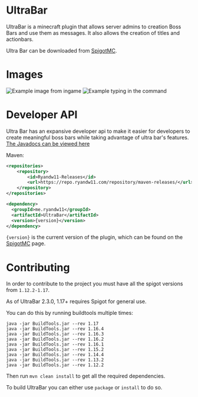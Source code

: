 # UltraBar
UltraBar is a minecraft plugin that allows server admins to creation Boss Bars and use them as messages. It also allows the creation of titles and actionbars.  
  
Ultra Bar can be downloaded from [SpigotMC](https://www.spigotmc.org/resources/ultra-bar.20113/).  

# Images
![Example image from ingame](http://i.imgur.com/0YhxrJu.gif)
![Example typing in the command](https://i.imgur.com/k4wgWra.gif)

# Developer API
Ultra Bar has an expansive developer api to make it easier for developers to create meaningful boss bars while taking advantage of ultra bar's features.  
[The Javadocs can be viewed here](https://ryandw11.github.io/UltraBar/)  
  
Maven:
```xml
<repositories>
    <repository>
        <id>Ryandw11-Releases</id>
        <url>https://repo.ryandw11.com/repository/maven-releases/</url>
    </repository>
</repositories>

<dependency>
  <groupId>me.ryandw11</groupId>
  <artifactId>UltraBar</artifactId>
  <version>{version}</version>
</dependency>
```
`{version}` is the current version of the plugin, which can be found on the [SpigotMC](https://www.spigotmc.org/resources/ultra-bar.20113/) page.

# Contributing
In order to contribute to the project you must have all the spigot versions from `1.12.2-1.17`. 

As of UltraBar 2.3.0, 1.17+ requires Spigot for general use.  

You can do this by running buildtools multiple times:
```
java -jar BuildTools.jar --rev 1.17
java -jar BuildTools.jar --rev 1.16.4
java -jar BuildTools.jar --rev 1.16.3
java -jar BuildTools.jar --rev 1.16.2
java -jar BuildTools.jar --rev 1.16.1
java -jar BuildTools.jar --rev 1.15.2
java -jar BuildTools.jar --rev 1.14.4
java -jar BuildTools.jar --rev 1.13.2
java -jar BuildTools.jar --rev 1.12.2
```
Then run `mvn clean install` to get all the required dependencies.  

To build UltraBar you can either use `package` or `install` to do so.
